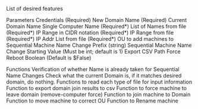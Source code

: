 List of desired features

Parameters
    Credentials (Required)
    New Domain Name (Required)
    Current Domain Name
    Single Computer Name (Required*)
    List of Names from file (Required*)
    IP Range in CIDR notation (Required*)
    IP Range from file (Required*)
    IP Addr List from file (Required*)
    OU to add machines to
    Sequential Machine Name Change Prefix (string)
    Sequential Machine Name Change Starting Value (Must be int; default is 1)
    Export CSV Path
    Force Reboot Boolean (Default is $False)

Functions
    Verification of whether Name is already taken for Sequential Name Changes
    Check what the current Domain is, if it matches desired domain, do nothing.
    Functions to read each type of file for input information
    Function to export domain join results to csv
    Function to force machine to leave domain (remove-computer force)
    Function to join machine to Domain
    Function to move machine to correct OU
    Function to Rename machine
